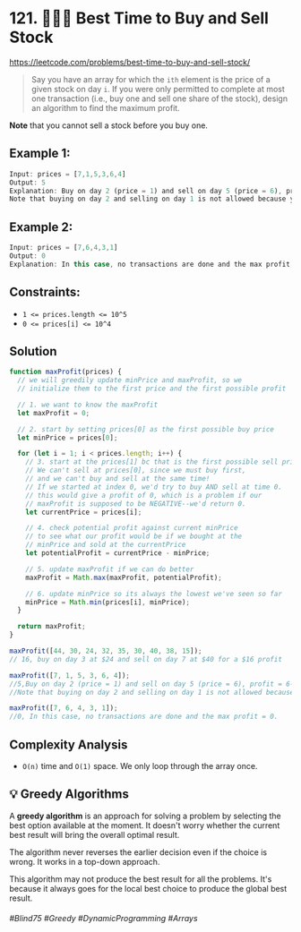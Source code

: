 # 121. 👩🏽‍🦯 Best Time to Buy and Sell Stock
https://leetcode.com/problems/best-time-to-buy-and-sell-stock/

> Say you have an array for which the `ith` element is the price of a given stock on day `i`. If you were only permitted to complete at most one transaction (i.e., buy one and sell one share of the stock), design an algorithm to find the maximum profit.

<b>Note</b> that you cannot sell a stock before you buy one.

## Example 1:
````ts
Input: prices = [7,1,5,3,6,4]
Output: 5
Explanation: Buy on day 2 (price = 1) and sell on day 5 (price = 6), profit = 6-1 = 5.
Note that buying on day 2 and selling on day 1 is not allowed because you must buy before you sell.
````
## Example 2:
````ts
Input: prices = [7,6,4,3,1]
Output: 0
Explanation: In this case, no transactions are done and the max profit = 0.
````

## Constraints:

- `1 <= prices.length <= 10^5`
- `0 <= prices[i] <= 10^4`

## Solution 

````ts
function maxProfit(prices) {
  // we will greedily update minPrice and maxProfit, so we
  // initialize them to the first price and the first possible profit

  // 1. we want to know the maxProfit
  let maxProfit = 0;

  // 2. start by setting prices[0] as the first possible buy price
  let minPrice = prices[0];

  for (let i = 1; i < prices.length; i++) {
    // 3. start at the prices[1] bc that is the first possible sell price
    // We can't sell at prices[0], since we must buy first,
    // and we can't buy and sell at the same time!
    // If we started at index 0, we'd try to buy AND sell at time 0.
    // this would give a profit of 0, which is a problem if our
    // maxProfit is supposed to be NEGATIVE--we'd return 0.
    let currentPrice = prices[i];

    // 4. check potential profit against current minPrice
    // to see what our profit would be if we bought at the
    // minPrice and sold at the currentPrice
    let potentialProfit = currentPrice - minPrice;

    // 5. update maxProfit if we can do better
    maxProfit = Math.max(maxProfit, potentialProfit);

    // 6. update minPrice so its always the lowest we've seen so far
    minPrice = Math.min(prices[i], minPrice);
  }

  return maxProfit;
}

maxProfit([44, 30, 24, 32, 35, 30, 40, 38, 15]);
// 16, buy on day 3 at $24 and sell on day 7 at $40 for a $16 profit

maxProfit([7, 1, 5, 3, 6, 4]);
//5,Buy on day 2 (price = 1) and sell on day 5 (price = 6), profit = 6-1 = 5.
//Note that buying on day 2 and selling on day 1 is not allowed because you must buy before you sell.

maxProfit([7, 6, 4, 3, 1]);
//0, In this case, no transactions are done and the max profit = 0.
````
## Complexity Analysis

- `O(n)` time and `O(1)` space. We only loop through the array once.

## 💡 Greedy Algorithms

A **greedy algorithm** is an approach for solving a problem by selecting the best option available at the moment. It doesn't worry whether the current best result will bring the overall optimal result.

The algorithm never reverses the earlier decision even if the choice is wrong. It works in a top-down approach.

This algorithm may not produce the best result for all the problems. It's because it always goes for the local best choice to produce the global best result.

###### #Blind75 #Greedy #DynamicProgramming #Arrays


